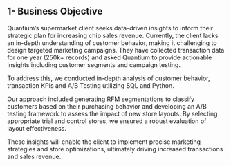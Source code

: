 ## 1- Business Objective
Quantium’s supermarket client seeks data-driven insights to inform their strategic plan for increasing chip sales revenue. Currently, the client lacks an in-depth understanding of customer behavior, making it challenging to design targeted marketing campaigns. 
They have collected transaction data for one year (250k+ records) and asked Quantium to provide actionable insights including customer segments and campaign testing.

To address this, we conducted in-depth analysis of customer behavior, transaction KPIs and A/B Testing utilizing SQL and Python. 

Our approach included generating RFM segmentations to classify customers based on their purchasing behavior and developing an A/B testing framework to assess the impact of new store layouts. By selecting appropriate trial and control stores, we ensured a robust evaluation of layout effectiveness.

These insights will enable the client to implement precise marketing strategies and store optimizations, ultimately driving increased transactions and sales revenue.
